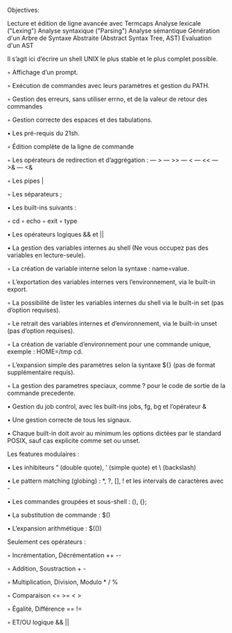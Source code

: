 Objectives:

Lecture et édition de ligne avancée avec Termcaps 
Analyse lexicale ("Lexing") 
Analyse syntaxique ("Parsing") 
Analyse sémantique 
Génération d'un Arbre de Syntaxe Abstraite (Abstract Syntax Tree, AST) 
Evaluation d'un AST 

Il s’agit ici d’écrire un shell UNIX le plus stable et le plus complet possible.

◦ Affichage d’un prompt.

  ◦ Exécution de commandes avec leurs paramètres et gestion du PATH.

◦ Gestion des erreurs, sans utiliser errno, et de la valeur de retour des commandes

◦ Gestion correcte des espaces et des tabulations.

• Les pré-requis du 21sh.

◦ Édition complète de la ligne de commande

◦ Les opérateurs de redirection et d’aggrégation :
    — >
    — >>
    — <
    — <<
    — >&
    — <&


◦ Les pipes |

◦ Les séparateurs ;

• Les built-ins suivants :

  ◦ cd
  ◦ echo
  ◦ exit
  ◦ type

• Les opérateurs logiques && et ||

• La gestion des variables internes au shell (Ne vous occupez pas des variables en
lecture-seule).

◦ La création de variable interne selon la syntaxe : name=value.

◦ L’exportation des variables internes vers l’environnement, via le built-in export.

◦ La possibilité de lister les variables internes du shell via le built-in set (pas
d’option requises).

◦ Le retrait des variables internes et d’environnement, via le built-in unset (pas
d’option requises).

◦ La création de variable d’environnement pour une commande unique, exemple :
HOME=/tmp cd.

◦ L’expansion simple des paramètres selon la syntaxe ${} (pas de format supplémentaire requis).

◦ La gestion des parametres speciaux, comme ? pour le code de sortie de la
commande precedente.

• Gestion du job control, avec les built-ins jobs, fg, bg et l’opérateur &

• Une gestion correcte de tous les signaux.

• Chaque built-in doit avoir au minimum les options dictées par le standard POSIX,
sauf cas explicite comme set ou unset.

Les features modulaires :

• Les inhibiteurs ” (double quote), ’ (simple quote) et \ (backslash)

• Le pattern matching (globing) : *, ?, [], ! et les intervals de caractères avec -

• Les commandes groupées et sous-shell : (), {};

• La substitution de commande : $()

• L’expansion arithmétique : $(())

Seulement ces opérateurs :

◦ Incrémentation, Décrémentation ++ --

◦ Addition, Soustraction + -

◦ Multiplication, Division, Modulo * / %

◦ Comparaison <= >= < >

◦ Égalité, Différence == !=

◦ ET/OU logique && ||
